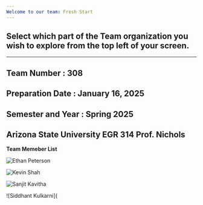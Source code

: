 ```yaml
---
Welcome to our team: Fresh Start
---
```


## Select which part of the Team organization you wish to explore from the top left of your screen.

---
Team Number : 308 
---
Preparation Date : January 16, 2025
---
Semester and Year : Spring 2025
---
Arizona State University EGR 314 Prof. Nichols
---

**Team Memeber List**

![Ethan Peterson](https://ejpete10.github.io/test_Datasheet.github.io/)    

![Kevin Shah](https://kshah79.github.io/kshah79/)

![Sanjit Kavitha](http://sanjitsk.github.io)

![Siddhant Kulkarni](





